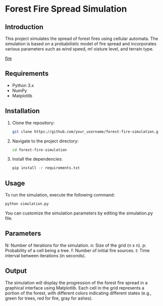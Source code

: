 # Forest Fire Spread Simulation

## Introduction
This project simulates the spread of forest fires using cellular automata. The simulation is based on a probabilistic model of fire spread and incorporates various parameters such as wind speed, m!
oisture level, and terrain type.

[fire](https://github.com/Lxvxo/Forest-fire-simulation-in-python/assets/113984090/5bf85547-8843-4328-8e5f-cc58f00bafd8)

## Requirements
- Python 3.x
- NumPy
- Matplotlib

## Installation
1. Clone the repository:
    ```bash
    git clone https://github.com/your_username/forest-fire-simulation.git
    ```
2. Navigate to the project directory:
    ```bash
    cd forest-fire-simulation
    ```
3. Install the dependencies:
    ```bash
    pip install -r requirements.txt
    ```

## Usage
To run the simulation, execute the following command:
```bash
python simulation.py
```

You can customize the simulation parameters by editing the simulation.py file.

## Parameters
N: Number of iterations for the simulation.
n: Size of the grid (n x n).
p: Probability of a cell being a tree.
f: Number of initial fire sources.
t: Time interval between iterations (in seconds).

## Output
The simulation will display the progression of the forest fire spread in a graphical interface using Matplotlib. Each cell in the grid represents a portion of the forest, with different colors indicating different states (e.g., green for trees, red for fire, gray for ashes).
